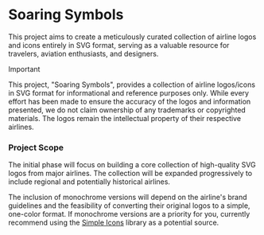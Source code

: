 # Soaring Symbols

This project aims to create a meticulously curated collection of airline logos and icons entirely in SVG format, serving as a valuable resource for travelers, aviation enthusiasts, and designers.

> [!IMPORTANT]
> This project, "Soaring Symbols", provides a collection of airline logos/icons in SVG format for informational and reference purposes only. While every effort has been made to ensure the accuracy of the logos and information presented, we do not claim ownership of any trademarks or copyrighted materials. The logos remain the intellectual property of their respective airlines.

### Project Scope

The initial phase will focus on building a core collection of high-quality SVG logos from major airlines. The collection will be expanded progressively to include regional and potentially historical airlines.

The inclusion of monochrome versions will depend on the airline's brand guidelines and the feasibility of converting their original logos to a simple, one-color format. If monochrome versions are a priority for you, currently recommend using the [Simple Icons](https://github.com/simple-icons/simple-icons) library as a potential source.
